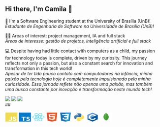 ## Hi there, I'm Camila 👋
📒 I'm a Software Engineering student at the University of Brasília (UnB)! <br>
<i>Estudante de Engenharia de Software na Universidade de Brasília (UnB)!</i> <br>

👩‍💼 Areas of interest: project management, IA and full stack <br>
<i>Áreas de interesse: gestão de projetos, inteligência artificial e full stack</i> <br>

💻 
Despite having had little contact with computers as a child, my passion for technology today is complete, driven by my curiosity. This journey reflects not only a passion, but also a constant search for innovation and transformation in this tech world!
<br>
<i>Apesar de ter tido pouco contato com computadores na infância, minha paixão pela tecnologia hoje é completamente impulsionada pela minha curiosidade. Essa jornada reflete não apenas uma paixão, mas também uma busca constante por inovação e transformação neste mundo tech! </i> 
<br>
<div> 
  <a href = "https://mail.google.com/mail/?view=cm&amp;fs=1&amp;to=camilacareli.engsoftware@gmail.com"><img src="https://img.shields.io/badge/-Gmail-%23333?style=for-the-badge&logo=gmail&logoColor=white" target="_blank"></a>
  <a href="https://www.linkedin.com/in/camila-careli-b5b679237/" target="_blank"><img src="https://img.shields.io/badge/-LinkedIn-%230077B5?style=for-the-badge&logo=linkedin&logoColor=white" target="_blank"></a> 
  <a href="https://instagram.com/bycamomila" target="_blank"><img src="https://img.shields.io/badge/-Instagram-%23E4405F?style=for-the-badge&logo=instagram&logoColor=white" target="_blank"></a>
<br>
##
<div style="display: inline_block"><br>
  <img align="center" alt="Camila-Js" height="30" width="40" src="https://raw.githubusercontent.com/devicons/devicon/master/icons/javascript/javascript-plain.svg">
  <img align="center" alt="Camila-Ts" height="30" width="40" src="https://raw.githubusercontent.com/devicons/devicon/master/icons/typescript/typescript-plain.svg">
  <img align="center" alt="Camila-React" height="30" width="40" src="https://raw.githubusercontent.com/devicons/devicon/master/icons/react/react-original.svg">
  <img align="center" alt="Camila-HTML" height="30" width="40" src="https://raw.githubusercontent.com/devicons/devicon/master/icons/html5/html5-original.svg">
  <img align="center" alt="Camila-CSS" height="30" width="40" src="https://raw.githubusercontent.com/devicons/devicon/master/icons/css3/css3-original.svg">
  <img align="center" alt="Camila-Python" height="30" width="40" src="https://raw.githubusercontent.com/devicons/devicon/master/icons/python/python-original.svg">
  <img align="center" alt="Camila-C" height="30" width="40" src="https://raw.githubusercontent.com/devicons/devicon/master/icons/c/c-original.svg">
  <img align="center" alt="Camila-C" height="30" width="40" src="https://raw.githubusercontent.com/devicons/devicon/master/icons/mongodb/mongodb-original.svg">
</div>
